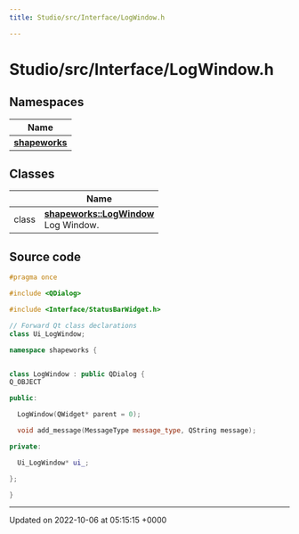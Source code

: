 ```yaml
---
title: Studio/src/Interface/LogWindow.h

---
```


# Studio/src/Interface/LogWindow.h



## Namespaces

| Name           |
| -------------- |
| **[shapeworks](../Namespaces/namespaceshapeworks.md)**  |

## Classes

|                | Name           |
| -------------- | -------------- |
| class | **[shapeworks::LogWindow](../Classes/classshapeworks_1_1LogWindow.md)** <br>Log Window.  |




## Source code

```cpp
#pragma once

#include <QDialog>

#include <Interface/StatusBarWidget.h>

// Forward Qt class declarations
class Ui_LogWindow;

namespace shapeworks {


class LogWindow : public QDialog {
Q_OBJECT

public:

  LogWindow(QWidget* parent = 0);

  void add_message(MessageType message_type, QString message);

private:

  Ui_LogWindow* ui_;

};

}
```


-------------------------------

Updated on 2022-10-06 at 05:15:15 +0000
